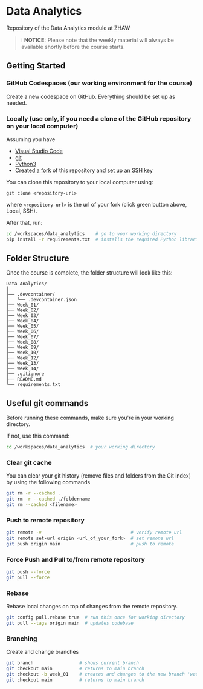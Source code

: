 # Data Analytics

Repository of the Data Analytics module at ZHAW

> ℹ️ **NOTICE:** Please note that the weekly material will always be available shortly before the course starts.

## Getting Started

### GitHub Codespaces (our working environment for the course)

Create a new codespace on GitHub. Everything should be set up as needed.

### Locally (use only, if you need a clone of the GitHub repository on your local computer)

Assuming you have

- [Visual Studio Code](https://code.visualstudio.com/Download)
- [git](https://github.com/git-guides/install-git)
- [Python3](https://www.python.org/downloads/)
- [Created a fork](https://github.com/mario-gellrich-zhaw/data_analytics/fork) of this repository and [set up an SSH key](https://docs.github.com/en/github-ae@latest/authentication/connecting-to-github-with-ssh/adding-a-new-ssh-key-to-your-github-account)

You can clone this repository to your local computer using:

```
git clone <repository-url>
```

where `<repository-url>` is the url of your fork (click green button above, Local, SSH).

After that, run:

```bash
cd /workspaces/data_analytics    # go to your working directory
pip install -r requirements.txt  # installs the required Python libraries
```

## Folder Structure

Once the course is complete, the folder structure will look like this:

```
Data Analytics/
│
├── .devcontainer/
│   └── .devcontainer.json
├── Week_01/
├── Week_02/
├── Week_03/
├── Week_04/
├── Week_05/
├── Week_06/
├── Week_07/
├── Week_08/
├── Week_09/
├── Week_10/
├── Week_12/
├── Week_13/
├── Week_14/
├── .gitignore
├── README.md
└── requirements.txt
```

## Useful git commands

Before running these commands, make sure you're in your working directory.

If not, use this command:

```bash
cd /workspaces/data_analytics  # your working directory
```

### Clear git cache

You can clear your git history (remove files and folders from the Git index) by using the following commands

```bash
git rm -r --cached .
git rm -r --cached ./foldername
git rm --cached <filename>
```

### Push to remote repository

```bash
git remote -v                                 # verify remote url
git remote set-url origin <url_of_your_fork>  # set remote url
git push origin main                          # push to remote
```

### Force Push and Pull to/from remote repository

```bash
git push --force
git pull --force
```

### Rebase

Rebase local changes on top of changes from the remote repository.

```bash
git config pull.rebase true  # run this once for working directory
git pull --tags origin main  # updates codebase
```

### Branching

Create and change branches

```bash
git branch                 # shows current branch
git checkout main          # returns to main branch
git checkout -b week_01    # creates and changes to the new branch 'week_01'
git checkout main          # returns to main branch
```